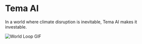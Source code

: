 # Tema AI

In a world where climate disruption is inevitable, Tema AI makes it investable.

![World Loop GIF](/images/WorldLoop.gif)